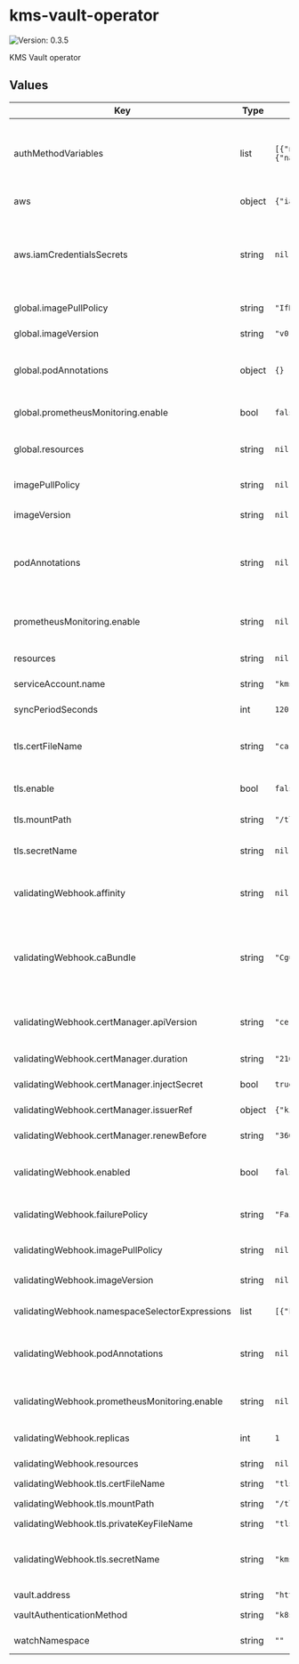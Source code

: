 # kms-vault-operator

![Version: 0.3.5](https://img.shields.io/badge/Version-0.3.5-informational?style=flat-square)

KMS Vault operator

## Values

| Key | Type | Default | Description |
|-----|------|---------|-------------|
| authMethodVariables | list | `[{"name":"VAULT_K8S_ROLE","value":"kms-vault-operator"},{"name":"VAULT_K8S_LOGIN_ENDPOINT","value":"auth/kubernetes/login"}]` | The set of environment variables required to configure the authentication to be used by the operator. The set of variables will vary depending on the value of `vaultAuthenticationMethod` and they're documented [here](https://github.com/patoarvizu/kms-vault-operator#vault). |
| aws | object | `{"iamCredentialsSecrets":null,"region":"us-east-1"}` | The value to set on the `AWS_DEFAULT_REGION` environment variable. |
| aws.iamCredentialsSecrets | string | `nil` | A list of environment variables and their references to `Secret`s that need to be added as environment variables to the operator for KMS operations. Typically either this or `.podAnnotations` (and/or `.validatingWebhook.podAnnotations`) is required for AWS authentication. |
| global.imagePullPolicy | string | `"IfNotPresent"` | The imagePullPolicy to be used on both the operator and webhook. |
| global.imageVersion | string | `"v0.15.0"` | (string) The image version used for both the operator and webhook. |
| global.podAnnotations | object | `{}` | A map of annotations to be set on both the operator and webhook pods. Useful if using an annotation-based system like [kube2iam](https://github.com/jtblin/kube2iam) for dynamically injecting credentials. |
| global.prometheusMonitoring.enable | bool | `false` | Controls whether the `ServiceMonitor` objects are created for both the operator and the webhook. |
| global.resources | string | `nil` | Map of cpu/memory resources and limits, to be set on both the operator and the webhook. |
| imagePullPolicy | string | `nil` | The imagePullPolicy to be used on the operator. Defaults to `.global.imagePullPolicy` |
| imageVersion | string | `nil` | The image version used for the operator. Defaults to `.global.imageVersion`. |
| podAnnotations | string | `nil` | A map of annotations to be set on the operator pods. Useful if using an annotation-based system like [kube2iam](https://github.com/jtblin/kube2iam) for dynamically injecting credentials. Typically, either this or `.aws.iamCredentialsSecrets` is required for AWS authentication. |
| prometheusMonitoring.enable | string | `nil` | Create the `Service` and `ServiceMonitor` objects to enable Prometheus monitoring on the operator. Defaults to `.global.prometheusMonitoring.enable`. |
| resources | string | `nil` | Map of cpu/memory resources and limits, to be set on the operator |
| serviceAccount.name | string | `"kms-vault-operator"` | The name of the `ServiceAccount` to be created. |
| syncPeriodSeconds | int | `120` | The value to be set on the `--sync-period-seconds` flag. |
| tls.certFileName | string | `"ca.crt"` | The name of the private cert file mounted on `.validatingWebhook.tls.mountPath`. The default of `tls.cert` corresponds to the file name generated by cert-manager. |
| tls.enable | bool | `false` | Controls whether the operator Vault client should use TLS when talking to the target Vault server. |
| tls.mountPath | string | `"/tls"` | The path where the CA cert from the secret should be mounted. |
| tls.secretName | string | `nil` | The name of the `Secret` from which the CA cert will be mounted. This is required if `tls.enable` is set to `true`. |
| validatingWebhook.affinity | string | `nil` | Affinity/anti-affinity rules for pod scheduling the webhook according to the [documentation](https://kubernetes.io/docs/concepts/scheduling-eviction/assign-pod-node/#affinity-and-anti-affinity). This map will be set as is on the Deployment object. |
| validatingWebhook.caBundle | string | `"Cg=="` | The base64-encoded public CA certificate to be set on the `ValidatingWebhookConfiguration`. Note that it defaults to `Cg==` which is a base64-encoded empty string. If this value is not automatically set by cert-manager, or some other mutating webhook, this should be set explicitly. |
| validatingWebhook.certManager.apiVersion | string | `"cert-manager.io/v1alpha2"` | The `apiVersion` of the `Certificate` object created by the chart. It depends on the versions made available by the specific cert-manager running on the cluster. |
| validatingWebhook.certManager.duration | string | `"2160h"` | The value to be set directly on the `duration` field of the `Certificate`. |
| validatingWebhook.certManager.injectSecret | bool | `true` | Enables auto-injection of a certificate managed by [cert-manager](https://github.com/jetstack/cert-manager). |
| validatingWebhook.certManager.issuerRef | object | `{"kind":"ClusterIssuer","name":"selfsigning-issuer"}` | The `name` and `kind` of the cert-manager issuer to be used. |
| validatingWebhook.certManager.renewBefore | string | `"360h"` | The value to be set directly on the `renewBefore` field of the `Certificate`. |
| validatingWebhook.enabled | bool | `false` | Deploy the resources to enable the webhook used for custom resource validation. The rest of the settings under `validatingWebhook` are ignored if this is set to `false`. |
| validatingWebhook.failurePolicy | string | `"Fail"` | The value to set directly on the `failurePolicy` of the `ValidatingWebhookConfiguration`. Valid values are `Fail` or `Ignore`. |
| validatingWebhook.imagePullPolicy | string | `nil` | The imagePullPolicy to be used on the webhook. Defaults to `.global.imagePullPolicy` |
| validatingWebhook.imageVersion | string | `nil` | The image version used for the webhook. Defaults to `.global.imageVersion`. |
| validatingWebhook.namespaceSelectorExpressions | list | `[{"key":"kms-vault-operator","operator":"DoesNotExist"}]` | A label selector expression to determine what namespaces should be in scope for the validating webhook. |
| validatingWebhook.podAnnotations | string | `nil` | A map of annotations to be set on the webhook pods. Useful if using an annotation-based system like [kube2iam](https://github.com/jtblin/kube2iam) for dynamically injecting credentials. |
| validatingWebhook.prometheusMonitoring.enable | string | `nil` | Create the `Service` and `ServiceMonitor` objects to enable Prometheus monitoring on the webhook. Defaults to `.global.prometheusMonitoring.enable`. |
| validatingWebhook.replicas | int | `1` | Number of replicas of the validating webhook to deploy. |
| validatingWebhook.resources | string | `nil` | Map of cpu/memory resources and limits, to be set on the webhook |
| validatingWebhook.tls.certFileName | string | `"tls.crt"` |  |
| validatingWebhook.tls.mountPath | string | `"/tls"` | The path where the certificate key pair will be mounted. |
| validatingWebhook.tls.privateKeyFileName | string | `"tls.key"` |  |
| validatingWebhook.tls.secretName | string | `"kms-vault-validating-webhook"` | The name of the `Secret` that contains the certificate key pair to be used by the webhook. This is only used if `validatingWebhook.certManager.injectSecret` is set to `false`. |
| vault.address | string | `"https://vault:8200"` | The API endpoint of the target Vault cluster. |
| vaultAuthenticationMethod | string | `"k8s"` | The value to be set on the `--vault-authentication-method` flag. |
| watchNamespace | string | `""` | The value to be set on the `WATCH_NAMESPACE` environment variable. |
